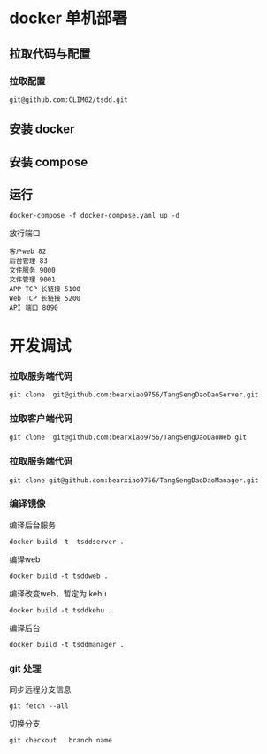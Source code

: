 # docker 单机部署
## 拉取代码与配置


### 拉取配置
```
git@github.com:CLIM02/tsdd.git
```

## 安装 docker

## 安装 compose

## 运行
```
docker-compose -f docker-compose.yaml up -d
```
放行端口  
```
客户web 82 
后台管理 83
文件服务 9000
文件管理 9001
APP TCP 长链接 5100
Web TCP 长链接 5200
API 端口 8090

```

# 开发调试


### 拉取服务端代码
```
git clone  git@github.com:bearxiao9756/TangSengDaoDaoServer.git
```
### 拉取客户端代码
```
git clone  git@github.com:bearxiao9756/TangSengDaoDaoWeb.git
```
### 拉取服务端代码
```
git clone git@github.com:bearxiao9756/TangSengDaoDaoManager.git
```

### 编译镜像
编译后台服务
```
docker build -t  tsddserver .
```
编译web 
```
docker build -t tsddweb .
```
编译改变web，暂定为 kehu
```
docker build -t tsddkehu .

```
编译后台
```
docker build -t tsddmanager .
```

### git 处理

同步远程分支信息
```
git fetch --all
```
切换分支
```
git checkout   branch name
```